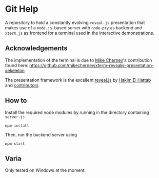 # Git Help
A repository to hold a constantly evolving  `reveal.js` presentation that makes use of a `node.js`-based server with `node-pty` as backend and `xterm.js` as frontend for a terminal used in the interactive demonstrations.

## Acknowledgements

The implementation of the terminal is due to [Mike Chernev](https://www.mikechernev.com/)'s contribution found here: https://github.com/mikechernev/xterm-revealjs-presentation-sekeleton

The presentation framework is the excellent [reveal.js](https://revealjs.com/) by [Hakim El Hattab](https://hakim.se/) and [contributors](https://github.com/hakimel/reveal.js/graphs/contributors).

## How to

Install the required node modules by running in the directory containing `server.js`

`npm install`

Then, run the backend server using

`npm start`

## Varia

Only tested on Windows at the moment.